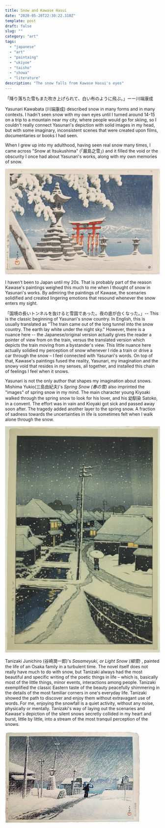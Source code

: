 ```yaml
---
title: Snow and Kawase Hasui
date: "2020-05-20T22:30:22.310Z"
template: post
draft: false
slug: "" 
category: "art"
tags:
  - "japanese"
  - "art"
  - "paintaing"
  - "ukiyoe"
  - "taisho"
  - "showa"
  - "literature"
description: "The snow falls from Kawase Hasui's eyes"
---
```


「降り落ちた雪もまた吹き上げられて、白い布のように飛ぶ。」ーー川端康成

Yasunari Kawabata (川端康成) described snow in many forms and in many contexts. I hadn't seen snow with my own eyes until I turned around 14-15 on a trip to a mountain near my city, where people would go for skiing, so I couldn't really connect Yasunari's depiction with solid images in my head, but with some imaginary, inconsistent scenes that were created upon films, documentaries or books I had seen.

When I grew up into my adulthood, having seen real snow many times, I came across "Snow at Itsukushima" (「厳島之雪」)  and it filled the void or the obscurity I once had about Yasunari's works, along with my own memories of snow.

![Snow at Itsukushima](./snow_at_itsukushima.jpg)

I haven't been to Japan until my 20s. That is probably part of the reason Kawase's paintings weighed this much to me when I thought of snow in Yasunari's works. By admiring the paintings of Kawase, the scenaries solidified and created lingering emotions that resound whenever the snow enters my sight.

「国境の長いトンネルを抜けると雪国であった。夜の底が白くなった。」-- This is the classic beginning of Yasunari's snow country. In English, this is usually translated as "The train came out of the long tunnel into the snow country. The earth lay white under the night sky." However, there is a nuance here -- the Japanese/original version actually gives the reader a pointer of view from on the train, versus the translated version which depicts the train moving from a bystander's view. This little nuance here actually solidied my perception of snow whenever I ride a train or drive a car through the snow – I feel connected with Yasunari's words. On top of that, Kawase's paintings fused the reality, Yasunari, my imagination and the snowy void that resides in my senses, all together, and installed this chain of feelings I feel when it snows.

Yasunari is not the only author that shapes my imagination about snows. Mishima Yukio(三島由紀夫)'s _Spring Snow (春の雪)_ also imprinted the "images" of spring snow in my mind. The main character young Kiyoaki walked through the spring snow to look for his lover, and his 幼馴染 Satoko, in a convent. The effort was in vain and Kioyaki got sick and passed away soon after. The tragedy added another layer to the spring snow. A fraction of sadness towards the uncertainties in life is sometimes felt when I walk alone through the snow.

![Evening Snow at Terashima Village](./terashima.jpg)

Tanizaki Junichiro (谷崎潤一郎)'s _Sasameyuki, or Light Snow (細雪)_ , painted the life of an Osaka family in a turbulent time. The novel itself does not really have much to do with snow, but Tanizaki always had the most beautiful and specific writing of the poetic things in life – which is, basically most of the little things, minor events, interactions among people. Tanizaki exemplified the classic Eastern taste of the beauty peacefully shimmering in the details of the most familiar corners in one's everyday life. Tanizaki showed the path to discover and enjoy them without extravagant use of words. For me, enjoying the snowfall is a quiet activity, without any noise, physically or mentally. Tanizaki's way of laying out the scenaries and Kawase's depiction of the silent snows secretly collided in my heart and burst, little by little, into a stream of the most tranquil perception of the snows.

![Snow at Tsukijima](./tsukijima.jpg)



